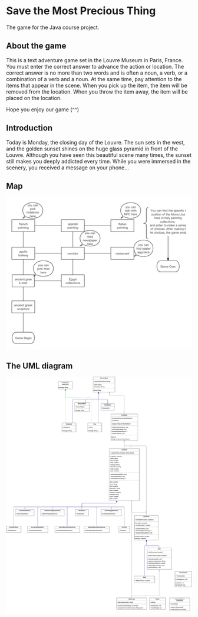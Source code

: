 # Save the Most Precious Thing
The game for the Java course project.

## About the game
This is a text adventure game set in the Louvre Museum in Paris, France. 
You must enter the correct answer to advance the action or location. 
The correct answer is no more than two words and is often a noun, a verb, or a combination of a verb and a noun. 
At the same time, pay attention to the items that appear in the scene. 
When you pick up the item, the item will be removed from the location. 
When you throw the item away, the item will be placed on the location.

Hope you enjoy our game (^^)

## Introduction
Today is Monday, the closing day of the Louvre. 
The sun sets in the west, and the golden sunset shines on the huge glass pyramid in front of the Louvre. 
Although you have seen this beautiful scene many times, the sunset still makes you deeply addicted every time. 
While you were immersed in the scenery, you received a message on your phone...

## Map
![Map](Map.jpg)

## The UML diagram
![UML](UML.svg)